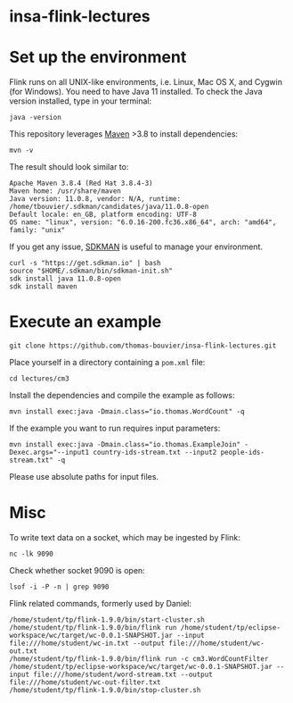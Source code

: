 # insa-flink-lectures

# Set up the environment

Flink runs on all UNIX-like environments, i.e. Linux, Mac OS X, and Cygwin (for Windows). You need to have Java 11 installed. To check the Java version installed, type in your terminal:

```
java -version
```

This repository leverages [Maven](https://maven.apache.org/install.html) >3.8 to install dependencies:

```
mvn -v
```

The result should look similar to:

```
Apache Maven 3.8.4 (Red Hat 3.8.4-3)
Maven home: /usr/share/maven
Java version: 11.0.8, vendor: N/A, runtime: /home/tbouvier/.sdkman/candidates/java/11.0.8-open
Default locale: en_GB, platform encoding: UTF-8
OS name: "linux", version: "6.0.16-200.fc36.x86_64", arch: "amd64", family: "unix"
```

If you get any issue, [SDKMAN](https://sdkman.io/usage) is useful to manage your environment.

```
curl -s "https://get.sdkman.io" | bash
source "$HOME/.sdkman/bin/sdkman-init.sh"
sdk install java 11.0.8-open
sdk install maven
```

# Execute an example

```
git clone https://github.com/thomas-bouvier/insa-flink-lectures.git
```

Place yourself in a directory containing a `pom.xml` file:

```
cd lectures/cm3
```

Install the dependencies and compile the example as follows:

```
mvn install exec:java -Dmain.class="io.thomas.WordCount" -q
```

If the example you want to run requires input parameters:

```
mvn install exec:java -Dmain.class="io.thomas.ExampleJoin" -Dexec.args="--input1 country-ids-stream.txt --input2 people-ids-stream.txt" -q
```

Please use absolute paths for input files.

# Misc

To write text data on a socket, which may be ingested by Flink:

```
nc -lk 9090
```

Check whether socket 9090 is open:

```
lsof -i -P -n | grep 9090
```

Flink related commands, formerly used by Daniel:

```
/home/student/tp/flink-1.9.0/bin/start-cluster.sh
/home/student/tp/flink-1.9.0/bin/flink run /home/student/tp/eclipse-workspace/wc/target/wc-0.0.1-SNAPSHOT.jar --input file:///home/student/wc-in.txt --output file:///home/student/wc-out.txt
/home/student/tp/flink-1.9.0/bin/flink run -c cm3.WordCountFilter /home/student/tp/eclipse-workspace/wc/target/wc-0.0.1-SNAPSHOT.jar --input file:///home/student/word-stream.txt --output file:///home/student/wc-out-filter.txt
/home/student/tp/flink-1.9.0/bin/stop-cluster.sh
```